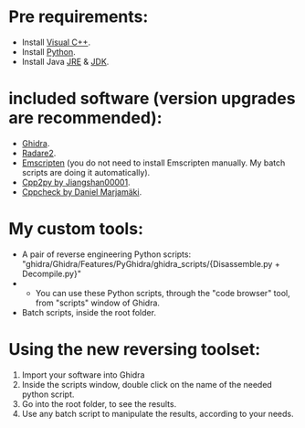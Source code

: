 
# Pre requirements:
* Install [Visual C++](https://learn.microsoft.com/en-us/cpp/windows/latest-supported-vc-redist#latest-microsoft-visual-c-redistributable-version).
* Install [Python](https://python.org/downloads).
* Install Java [JRE](https://java.com/en/download/windows_manual.jsp) & [JDK](https://oracle.com/il-en/java/technologies/downloads).

# included software (version upgrades are recommended):
* [Ghidra](https://github.com/NationalSecurityAgency/ghidra/releases/latest).
* [Radare2](https://github.com/radareorg/radare2/releases/latest).
* [Emscripten](https://github.com/emscripten-core/emsdk/archive/refs/heads/main.zip) (you do not need to install Emscripten manually. My batch scripts are doing it automatically).
* [Cpp2py by Jiangshan00001](https://github.com/Jiangshan00001/cpp2py).
* [Cppcheck by Daniel Marjamäki](https://github.com/danmar/cppcheck).

# My custom tools:
* A pair of reverse engineering Python scripts: "ghidra/Ghidra/Features/PyGhidra/ghidra_scripts/{Disassemble.py + Decompile.py}"
* * You can use these Python scripts, through the "code browser" tool, from "scripts" window of Ghidra.
* Batch scripts, inside the root folder.

# Using the new reversing toolset:
1. Import your software into Ghidra
2. Inside the scripts window, double click on the name of the needed python script.
3. Go into the root folder, to see the results.
4. Use any batch script to manipulate the results, according to your needs.
